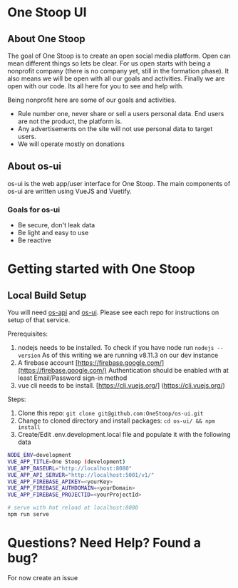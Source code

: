 # One Stoop UI

## About One Stoop
The goal of One Stoop is to create an open social media platform.  Open can mean different things so lets be clear.  For us open starts with being a nonprofit company (there is no company yet, still in the formation phase).  It also means we will be open with all our goals and activities.  Finally we are open with our code.  Its all here for you to see and help with.

Being nonprofit here are some of our goals and activities.
* Rule number one, never share or sell a users personal data.  End users are not the product, the platform is.
* Any advertisements on the site will not use personal data to target users.
* We will operate mostly on donations

## About os-ui
os-ui is the web app/user interface for One Stoop.  The main components of os-ui are written using VueJS and Vuetify.

### Goals for os-ui
* Be secure, don't leak data
* Be light and easy to use
* Be reactive

# Getting started with One Stoop
## Local Build Setup
You will need [os-api](https://github.com/OneStoop/os-api) and [os-ui](https://github.com/OneStoop/os-ui).  Please see each repo for instructions on setup of that service.

Prerequisites:
1) nodejs needs to be installed.  To check if you have node run `nodejs --version`
As of this writing we are running v8.11.3 on our dev instance
2) A firebase account [https://firebase.google.com/](https://firebase.google.com/)
Authentication should be enabled with at least Email/Password sign-in method
3) vue cli needs to be install.  [https://cli.vuejs.org/] (https://cli.vuejs.org/)

Steps:
1) Clone this repo: `git clone git@github.com:OneStoop/os-ui.git`
2) Change to cloned directory and install packages: `cd os-ui/ && npm install`
3) Create/Edit .env.development.local file and populate it with the following data

``` bash
NODE_ENV=development
VUE_APP_TITLE=One Stoop (development)
VUE_APP_BASEURL="http://localhost:8080"
VUE_APP_API_SERVER="http://localhost:5001/v1/"
VUE_APP_FIREBASE_APIKEY=<yourKey>
VUE_APP_FIREBASE_AUTHDOMAIN=<yourDomain>
VUE_APP_FIREBASE_PROJECTID=<yourProjectId>
```

``` bash
# serve with hot reload at localhost:8080
npm run serve
```

# Questions? Need Help? Found a bug?
For now create an issue

